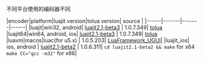 不同平台使用的编码器不同

|encoder|platform|luajit version|tolua version| source |
|------|-------|-------|------|
|luajit|win32, android| [luajit2.1-beta3](http://luajit.org/) | 1.0.7.349| [tolua](https://github.com/topameng/tolua/tree/master/Luajit)
|luajit64|win64, android, ios| [luajit2.1-beta3](http://luajit.org/) | 1.0.7.349| [tolua](https://github.com/topameng/tolua/tree/master/Luajit)
|luavm|macos|luac(for u5.x) | 1.0.5.203| [LuaFramework_UGUI](https://github.com/jarjin/LuaFramework_UGUI/tree/master/LuaEncoder)|
|luajit_ios| ios, android | [luajit2.1-beta2](http://luajit.org/) | 1.0.6.311| `cd luajit2.1-beta2 && make` for x64 `make CC="gcc -m32"` for x86|
